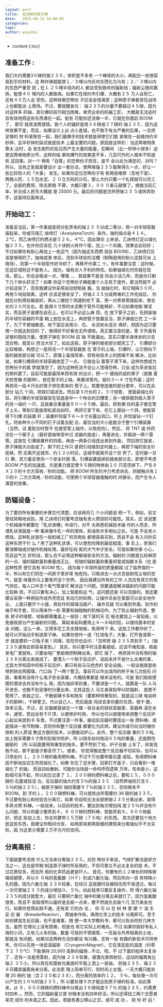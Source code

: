 ```yaml
---
layout: post
title:  如何制作原子弹
date:   2015-06-15 14:06:05
categories: 
tags:
author: wuyuhui
---
```


* content
{:toc}






## 准备工作 :
我们大约需要3０磅的铀２３５，体积差不多有
一个棒球的大小，再配合一些很容易到手的材料，这
种炸弹就能使１／３哩以内任何东西化为乌有；２／
３哩以内的东西严重受 损；在１.２５哩半径内的人
都会受到致命的辐射线；辐射尘随风飘扬，能使４０
哩内的人都致病。如果它在纽约市引爆，大概有２５
万人会死亡，还有４０万人会 受伤。这种效果恐怖份
子应该会很满意；这种原子弹甚至在战场上也都能派
上用场。不过，要提醒各位：
铀２３５的分量不要超过４５磅，因为对这样多
的铀，其引爆的技巧相当困难，单凭业余的机槭工匠，
大概是无法适时且有效地把这些东西凑在一起。挺有
可能你还没做一半，它就在你面前 BOOM 了， 那可
就真浪费感情。我个人的偏好是用３６磅或３７磅的
铀２３５，因为这样效果不差，而且，如果设计上出
点小差错，也不致于有太严重的后果。一旦把足够的
材 料紧聚在一起，我们最棘手的技术就是得使它们能
紧聚在一起维持约半秒钟，这半秒钟的延迟就是技术
上最主要的问题。原因是这样的：当这两堆物质靠太
近时，会 发生剧烈的反应而产生大量的能量，在瞬间
（比一秒钟小很多）迫使这两堆物质分开。这样的结
果和爆竹的效果差不多，几百尺外的人根本不知道有
这回事。对一个 稍有「自尊」的恐怖份子而言，是不
会以此为满足的，对吗？所以，当务之急就是要设计
出一套办法，使两堆铀２３５能聚得久一点，好让一
些比较惊人的「大事」 发生。如果你这位恐怖份子有
栋两层楼房（含地下室）、两根火药、１５包水泥、２
０立方码的沙石，那么大约只要一个礼拜就可以完工
了。全部的费用，除去房租 不算，大概只要３，００
０美元就够了。根据当前汇率，折合成人民币大概就
是 25000 元。最后的问题是怎样把铀２３ ５或钸弄到
手，这留待后面再谈。


## 开始动工：
准备妥当后，第一件事就是把分批弄来的铀２３
５分成二等分，用一对半球容器装起来，你或可用乙
炔喷灯（AcetyleneTorch）来作。铀的熔点是４１４。
２℃，而乙炔喷灯的燃点是５２６。４℃，因此理论
土来说，乙炔喷灯足以熔化铀２３５。也许你应该花
几十块耐火砖作个窑，加上一个风箱，效果会此较好；
不过如果你有耐心再加上一些运气（因为铀这东西燃
烧会 BOOM），乙炔喷灯应该是够用的了。铀熔成液
体后，流到半球状的洼槽（制陶瓷用的耐火泥就可派
上用场），则第一个半球型作好冷却了，再移开作第二
个。有件事要注意：这时候，在这区域附近不能有人。
因为，铀有对人不利的特性。如果铀熔化时你就在现
场，那么，你总会吸进一点，嘿嘿...， 其结果不是说
你会少活几年，而是你只剩下几个钟头好活了！如果
你这个恐怖份子确能置个人生死于度外，那当然就不
必计较这些了，否则我建议你采用自动控制装 置。当
铀熔化时，和它相隔５０尺，再用５吨铅隔离，这样
应该足够安全了。将铀２３５分成两堆的工作完成后，
你就应分别用铅箱装好。再从二楼挖个洞通到地下
室，用一对黑铁管接起来，使总长约２０尺左右。若
能用６寸厚的水泥敷于管外可能稍好，不过如果地板
够坚实，而且房子是建在岩石上，也可以不必这么麻
烦。在 放下管子之前，先把装铀的半球形容器的平面
朝上放在水泥上，再把管子放置妥当，原子弹就已完
工一半了。为了不使铀散逸，地下室应该用沙、石、
水泥和水混合 填好，但因为这只要用一次就达到目的
了，做得好不好看也无所谓啦。真正要注意的是，管
子外面有足够的阻挡力量，使原子弹在 BOOM 前 铀
不致漏出。其实只要半液体状的沙泥混合物，就足以
担当大任了。如此这般，原子弹的接收部分就完工了。
引爆部分比较难做，构想之一是将另一个半球容器放
在 管子的上端，引爆时，让它倒向下面的接收部分就
可以了。原理上虽很简单，但有些技术上的困难不易
解决，比如说，如果引爆用的半球容器放歪了一点，
它就会沿 着管子滑下来，这样你想成为恐怖份子的美
梦就落空了，因为这种死法不会让人觉得恐怖，只会
成为茶余饭后的笑料罢了。目前可能是最简单而有效
的设计，把一个 细线织成的罩子（就像 夏 天防苍蝇
的那种），放在管子的上端，再塞进管内，留约３～４
寸在外面；这时再把另一段４尺长的管子焊在原来的
管子上。若要使连接的部分更牢，可以在此部分 钻几
个洞，把铁钉插进去。然后拿３尺长的２。５寸铜管，
里面装熔化的铅，将引爆的半球容器安在铅底座中一
个吻合的凹槽里；另一根铁棍则凿入管子的另一端约
一尺，这装置总重量是８０～９５磅。最后，把有螺
纹的盖子套在管子上头，等到它能旋得松紧自如时，
再将它拿下来，在它上面钻一个洞，使能容得下引爆
的装置 杆；装置杆则留下６～８寸长露出洞口，杆上
并恰留钻一个钉孔。将各种大小不同的钉子试着去配
合，最恰当的大小是能合于整个引爆装置（当然，试
着配合时暂不 在接受管上端作，以免危险）。然后，
将 TNT 或 炸药涂在一个碟子上（最好是咖啡壶中过
滤器的底座），再塞进去，并插进一两个雷管。这放在
引爆装置杆的四周，再由一两条引线连出来到外面，
然后把它旋紧， 原子弹就大功告成了。剩下的工作只
是把引线接到定时器上，再把下端的安全针拔掉，然
后离开这城市，约１２小时后，这城市就离开这个世
界了。定时器一旦引 爆，其力量足使另一个安全针脱
落，引爆装置就掉到接收部分去，即使不考虑 BOOM
产生的加速度，光是重力就足使９５磅的物体由２０
尺高空掉下，产生８Ｘ１０的十次方耳格／秒的动能。
把 BOOM 所生的冲力考虑进去，则接触点有１０的十
二次方耳格／秒的动能，可使两个半球容器接触的时
间够长，而产生令人满意的效果。

## 防辐设备：
为了要将所有重要的步骤交代清楚，应该再将几
个小问题说 明一下。例如，前文曾经简略地谈到，用
乙炔喷灯时要考虑铀有发火燃烧的可能性。其实，应
该说整个机械操作都要在「乳状液槽」中进行。对不
太熟悉机械技术操 作的人而言，所谓乳状液就是一种
看来像牛乳一样的液体，和油有许多相似之处，可是
不会发火燃烧。这种乳状液在一般机械工厂供货商处
都很容易买到，而且不会 有入问你买这种东西干什
么？用了这种乳状液，可以使危险降到最低程度。事
实上，若我们要溶解铀或对铀作机械处理，最好在纯
氮的大气中才安全。可是如果你够 小心，而且运气又
好的话，那么也不必用这种极端安全的方法。辐射的
问题是比较麻烦的一点，镭的辐射量和重量成正比，
但铀的辐射量和重量却是成指数关系（也 是这种性质
使它具有 BOOM 性）。 因为每个半球所装的质量都超
过了临界值的一半，所以和它们同在一间房子里非常
地危险。只吸进去一点点含放射性尘埃的空气，就意
味着你马上要离开这个世界。 因此我建议所有的工作
人员应有其它的氧气供应，每人口中含个氧气管或可
解决这个问题。但要通盘解决辐射的问题可能比较麻
烦，不过只要有决心，加上智能和运 气，这问题还是
可以克服的。我还要建议采用一种用铅作成外壳而且
有动力的轮椅，让操作员坐在里面可以安全地作业。
上面只要开个小缝，用铅作的玻璃当窗户， 操作员就
可以看到外面。铅作的袖子和手套，可以用来作一些
需要和铀碰触的机械动作。为了防止辐射外逸，整栋
房子的墙壁、地板都需覆盖上一层铅；地下室的天 花
板也要加上一层铅板，以免接收部分产生辐射的问题。
算起来起码要用上６～８吨的铅，以维持基本的安全
问题。这么一来，又得多花工夫支撑地板，免得垮下
来。这些工作都作好了，就可以开始动手制造原子弹。
如果你想作一道「红烧兔子」大餐，打开食谱第一步
就是要抓一只兔子来！同理，现在你也会问：「怎样把
铀 ２３５弄到手？」（铀２３５通常此钸容易拿到。）
其实，你只要平时注意看报纸，应该不难知道，核能
发电厂里就有。只要由电厂里偷根控制棒出来，把它
熔了， 再把其中没有用的铀２３８分离出来就成了。
要潜入一个核子反应炉，说起来并不是什么太难的事，
尤其大学校园中的核子反应炉，都只有些马马虎虎的
安全设施。 一般设施就是些带刺铁丝网围墙，门口站
了一两个警卫。事前可以作出误闯的样子来几次投石
问路，看看有没有什么电子安全装置，大概结果都是
根本没有的。可是 我们偷偷摸摸的潜进去并没有什么
用，因为铀非常的重，不要讲是一个人，就算是一队
人马开进去，也搬不到足够的分量出来。尤其这批人
马又身装铅甲以防辐射， 就更不管用了。依我之见，
干脆偷辆卡车和拖车（要那种特重型的，就是运三峡
电站转子的那种），干掉警卫，代以自己人，然后就直
闯进去拿你要的东西，很干 脆，效率又高。不过，反
应器都是装在一个镍－铁合金的球状容器里，容器再
浸在水中，通常，旁边会有千斤顶，以便修护时用，
所以也可以顺便用来把整个反应炉 心起出来放到卡
车里。不过要注意一件事，搬动反应器时要拔出一些
燃料棒，或是插进一些节制棒，否则你和整个反应器
都要化为灰烬。建议你或可向当时被你挟制 的人质请
教这方面的技术，以便搬动炉心。此外，整个反应器
重约５０吨，加上拖车需要６寸厚的铅板作防护，所
以拖车如何拖动６５吨的重量，还是颇伤脑筋的 （所
以前面要用特重型的拖车，要不然到了地，炉子也搬
上车了，却发现拖不动，那不是面子都丢尽了）。或者，
你觉得搬走整个反应器不切实际，也可以只带走约
１，２００磅的备用燃料棒。不过千万也要带着石墨
或铅，免得燃料棒因不断地反应生热而熔化了。如果
你忘了这步骤，回家打开盖子，只会看到一堆熔化了
的铀， 而且四处散射，可能你当场就一命呜呼而遗笑
万年。性命是小，这脸咱可丢不起，所以别忘记拿了
１，２００磅的燃料棒之后，要和１５，０００磅的
石墨或铅混 合。反应器的铀大约含３％的铀２３５
（自然界铀则只含０．５％的铀２３５），做原子弹的
铀则需要９７％的铀２３５，否则根本不 BOOM。到
手的１，２００磅燃料棒，可以提炼出所需要约 36
磅的铀２３５，不过要有耐心和经验去分离它。如果
你自知无法全部把铀２３５分离出来，就得多弄点燃
料棒。一般说来，以目前的技术，要达到每次增加纯
度２５％并没有什么问题，所以你最少要弄到４，８
００磅的燃料棒，若能弄到９，６００磅最好。把这
些加上去，你总共要带１５万磅（７５吨）的东西。
其次还要找个地方放这些东西，我建议你租间仓库，
如用原来那两层楼的建筑来分离铀似乎不太实际，因
为这至少需要２万平方尺的空间。

## 分离高招：
下面就要考虑用 什么方法来分离铀２３５。对恐
怖份子来说，气体扩散法是好方法之一，这也是早期
制造原子弹时所采用的，不但可靠又不必太复杂的技
术。不过花费较多，而且所 用的化学药品更是吓人。
首先，你要有约１２哩长的特殊玻璃线钢管，并以６
０吨的氢氟酸（ＨＦ）形成六氟化铀，然后吹向一具
有特殊小孔的膜。因为六氟化铀 ２３８较重，在经过
这层膜时会被陷住而不易透过。每过一次可使铀２３
５的成分增加０。５％，如此程序只要反复操作，所
得六氟化铀２３５的成分就愈大，最后 只要把六氟化
铀中的氟分离出来就行了。因为氢氟酸很贵，而且不
易取得所以最好是去偷一点来，要不然就先去偷个几
百万美金也行。如果你觉得此路不通，还有其 它的办
法 。 你 可 以 在 树 林 里 建 个 滋 生 反 应 器
（BreederReactor）， 用铀来作钸，再用化学上的技术
分离即可。至于如何建滋生反应器，也不是难事，随
便一本大学教科书，都可以告诉你好几种方法。虽然
在理论上没有困难，但是也 有它实际上的难处。不过
如果你刚好有私人用的小河，又有几火车的钠，数量
可观的不锈钢管，一百亩与外界隔离的土地，那就没
有间题。如果对这两种方法你都没 有兴趣，还有一些
有趣的新技术可供参考。你可以先用一块低温磁铁
（CryogenicMagnet），它在液态氦的温度（约零下２
７０℃）下能保持 20,000 高斯的磁扬...不过，唔，不
过下面的程序太复杂了... 还有一法是用雷射，因为铀
２３８较重，被激光束照射后，运动的偏离角比铀２
３５小。所以若在和雷射光垂直的平面上洒上一层铀，
则铀２３５、铀２３８可藉其偏离角来分离。此法原
理上简单可行，但时间上太慢。一天大概只能处理 20
磅的 铀（含２３５和２３８），而分离的效率约１２。
５％，每处理一次可以产生约１０％的铀２３５，所
以要处理９次才能达到原子弹的标准。如此算来，从
９，６００磅磅的燃料棒中分离出３６磅纯度９７％
的铀２３５，约需费时四年、。然而，它的辐射量又使
你根本没有四年好活，所以还得找三两个志愿者来完
成你 的未竟之志。因此，若能有愚公移山之志，或可
成 功 ， 祝 你 好 运 !
